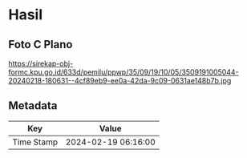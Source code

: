 # Hasil

## Foto C Plano

https://sirekap-obj-formc.kpu.go.id/633d/pemilu/ppwp/35/09/19/10/05/3509191005044-20240218-180631--4cf89eb9-ee0a-42da-9c09-0631ae148b7b.jpg


## Metadata

| Key        | Value               |
| ---------- | ------------------- |
| Time Stamp | 2024-02-19 06:16:00 |



